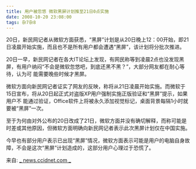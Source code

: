 ```yaml
---
title: 用户被忽悠 微软黑屏计划推至21日0点实施
date: 2008-10-20 23:08:00
tags: 杂7杂8
---
```

20日，新民网记者从微软方面获悉，“黑屏”计划是从20日晚上12：00开始，即21日凌晨开始实施，而且也不是所有用户都会遭遇“黑屏”，该计划将分批次推进。

20日一早，新民网记者在各大IT论坛上发现，有网民称等到凌晨2点也没发现黑屏，有用户纳闷“不会是微软忽悠吧，到底还黑不黑？”，大部分网友都在耐心等待，认为可
能需要晚些时候才黑屏。

微软方面向新民网记者证实了网友的反映，称将从21日凌晨开始实施。而微软于15日宣布，将从20日起正式对盗版XP用户强制实施正版验证和“黑屏”提示，如果用户不
能通过验证，Office软件上将被永久添加视觉标记，桌面背景每隔1小时就要被“黑屏”一次。

至于为何由对外公布的20日改成了21日，微软方面并没有确切解释，而称可能是时差或其他原因，但微软方面明确向新民网记者表示此次黑屏计划仅在中国实施。

今早也有部分用户表示已出现“黑屏”情况，微软方面表示可能是用户的电脑自身故障，不会是这次“黑屏”计划造成的，这部分用户心理过于恐慌了。

来自: [ _ news.ccidnet.com  _
](http://news.ccidnet.com/art/1032/20081020/1594797_1.html)



